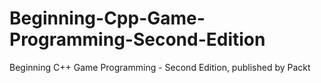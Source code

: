 # Beginning-Cpp-Game-Programming-Second-Edition
Beginning C++ Game Programming - Second Edition, published by Packt
